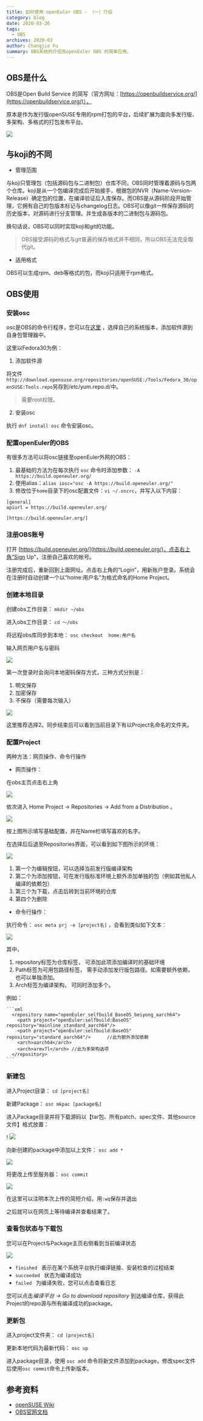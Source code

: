 ```yaml
---
title: 如何使用 openEuler OBS - （一）介绍
category: blog 
date: 2020-03-26
tags:
  - OBS
archives: 2020-03
author: Changjie Fu
summary: OBS系统的介绍及openEuler OBS 的简单应用。
---
```



## OBS是什么

OBS是Open Build Service 的简写（官方网址：[https://openbuildservice.org/](https://openbuildservice.org/)）， 

原本是作为发行版openSUSE专用的rpm打包的平台，后续扩展为面向多发行版、多架构、多格式的打包发布平台。

<img src="./2020-03-26-how-to-OBS-系统结构.png" >

## 与koji的不同

- 管理范围

与koji只管理包（包括源码包与二进制包）仓库不同，OBS同时管理着源码与包两个仓库。koji是从一个包编译完成后开始接手，根据包的NVR（Name-Version-Release）确定包的位置，在编译验证后入库保存。而OBS是从源码阶段开始管理，它拥有自己的包版本标记与changelog日志。OBS可以像git一样保存源码的历史版本，对源码进行分支管理。并生成各版本的二进制包与源码包。
    
换句话说，OBS可以同时实现koji和git的功能。
> OBS接受源码的格式与git普遍的保存格式并不相同，所以OBS无法完全取代git。

- 适用格式

OBS可以生成rpm、deb等格式的包，而koji只适用于rpm格式。


## OBS使用

### 安装osc

osc是OBS的命令行程序，您可以在[这里](https://download.opensuse.org/repositories/openSUSE:/Tools/) ，选择自己的系统版本，添加软件源到自身包管理器中。

这里以Fedora30为例：

1. 添加软件源

将文件`http://download.opensuse.org/repositories/openSUSE:/Tools/Fedora_30/openSUSE:Tools.repo`另存到/etc/yum.repo.d/中。
> 需要root权限。

2. 安装osc

执行 `dnf install osc` 命令安装osc。

### 配置openEuler的OBS

有很多方法可以将osc链接至openEuler外网的OBS：

1. 最基础的方法为在每次执行 `osc` 命令时添加参数： `-A https://build.openeuler.org/`
2. 使用alias：`alias iosc="osc -A https://build.openeuler.org/"`
3. 修改位于`home`目录下的osc配置文件：`vi ~/.oscrc`，并写入以下内容：

```
[general]
apiurl = https://build.openeuler.org/

[https://build.openeuler.org/]

```

### 注册OBS账号

打开 [https://build.openeuler.org/](https://build.openeuler.org/)，点击右上角“Sign Up”，注册自己喜欢的帐号。

注册完成后，重新回到上面网址。点击右上角的“Login”，用新账户登录。系统会在注册时自动创建一个以“home:用户名”为格式命名的Home Project。

### 创建本地目录

创建obs工作目录：
`mkdir ~/obs`

进入obs工作目录：
`cd ～/obs`

将远程obs库同步到本地：
`osc checkout  home:用户名`

输入网页用户名与密码

<img src="./2020-03-26-how-to-OBS-登录OBS.png" >

第一次登录时会询问本地密码保存方式，三种方式分别是：

1. 明文保存
2. 加密保存
3. 不保存（需要每次输入） 

<img src="./2020-03-26-how-to-OBS-三种密码保存方式.png" >

这里推荐选择2。同步结束后可以看到当前目录下有以Project名命名的文件夹。

### 配置Project

两种方法：网页操作、命令行操作

- 网页操作： 
    
在obs主页点击右上角

<img src="./2020-03-26-how-to-OBS-主页右上角.png" >

依次进入 Home Project -> Repositories -> Add from a Distribution 。

<img src="./2020-03-26-how-to-OBS-AFD页.png" >

按上图所示填写基础配置，并在Name栏填写喜欢的名字。

在选择后后退至Repositories界面，可以看到如下图所示的环境：

<img src="./2020-03-26-how-to-OBS-环境标签.png" >

  1. 第一个为编辑按钮，可以选择当前发行版编译架构
  2. 第二个为添加按钮，可在发行版标准环境上额外添加单独的包（例如其他私人编译的依赖包）
  3. 第三个为下载，点击后转到当前环境的仓库
  4. 第四个为删除


- 命令行操作：

执行命令： `osc meta prj -e [project名]` ，会看到类似如下文本：

<img src="./2020-03-26-how-to-OBS-meta配置.png" >

其中，
  1. repository标签为仓库标签， 可添加此项添加编译时的基础环境
  2. Path标签为可用包路径标签， 需手动添加发行版包路径。如需要额外依赖， 也可以单独添加。
  3. Arch标签为编译架构， 可同时添加多个。

例如：

    ```xml
      <repository name="openEuler_selfbuild_BaseOS_beiyong_aarch64">
    	<path project="openEuler:selfbuild:BaseOS" repository="mainline_standard_aarch64"/>
    	<path project="openEuler:selfbuild:BaseOS" repository="standard_aarch64"/>    	//此为额外添加依赖
    	<arch>aarch64</arch>
    	<arch>armv7l</arch>	//此为多架构选项
      </repository>
    ```

### 新建包

进入Project目录：
 `cd [project名]`

新建Package：
`osc mkpac [package名]`

进入Package目录并将下载源码以【tar包、所有patch、spec文件、其他source文件】格式放置：

!
<img src="./2020-03-26-how-to-OBS-目录格式.png" >

向新创建的package中添加以上文件：
`osc add * `

<img src="./2020-03-26-how-to-OBS-图片1.png" >

将更改上传至服务器：
`osc commit`

<img src="./2020-03-26-how-to-OBS-commit介绍.png" >

在这里可以注明本次上传的简短介绍，用`:wq`保存并退出

之后就可以在网页上等待编译并查看结果了。


### 查看包状态与下载包

您可以在Project与Package主页右侧看到当前编译状态

<img src="./2020-03-26-how-to-OBS-编译状态.png" >


- `finished `   表示在某个系统平台执行编译链接、安装检查的过程结束
- `succeeded `  状态为编译成功
- `failed `     为编译失败，您可以点击查看日志

您可以点击*编译平台 -> Go to download repository* 到达编译仓库，获得此Project的repo源与所有编译成功的package。

### 更新包

进入project文件夹： 
`cd [project名]`

更新本地代码为最新代码： 
`osc up `

进入package目录，使用 `osc add` 命令将新文件添加到package，修改spec文件后使用`osc commit`命令上传新版本。


## 参考资料
- [openSUSE Wiki](https://en.opensuse.org/openSUSE:Build_Service_Concept_SourceService)
- [OBS官网文档](https://openbuildservice.org/help/manuals/obs-user-guide/cha.obs.source_service.html)
